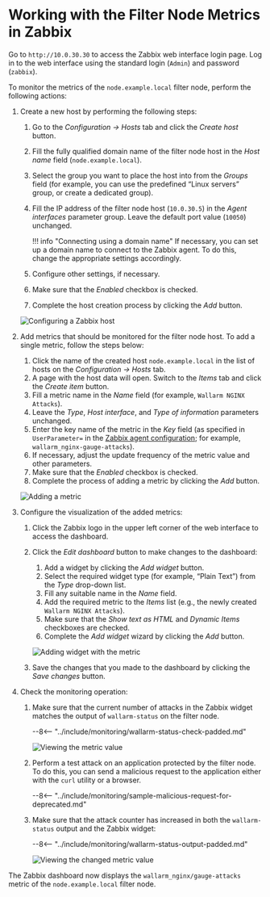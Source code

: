 [img-zabbix-hosts]:           ../../images/monitoring/zabbix-hosts.png
[img-zabbix-items]:           ../../images/monitoring/zabbix-items.png
[img-zabbix-widget]:          ../../images/monitoring/zabbix-widget.png
[img-global-view-0]:          ../../images/monitoring/global-view-0-value.png
[img-global-view-16]:         ../../images/monitoring/global-view-16-value.png

[doc-zabbix-parameters]:      collectd-zabbix.md#4-add-custom-parameters-to-the-zabbix-agent-configuration-file-on-the-filter-node-host-to-get-the-metrics-you-need

#   Working with the Filter Node Metrics in Zabbix

Go to `http://10.0.30.30` to access the Zabbix web interface login page. Log in to the web interface using the standard login (`Admin`) and password (`zabbix`). 

To monitor the metrics of the `node.example.local` filter node, perform the following actions:

1.  Create a new host by performing the following steps:
    1.  Go to the *Configuration → Hosts* tab and click the *Create host* button.
    2.  Fill the fully qualified domain name of the filter node host in the *Host name* field (`node.example.local`).
    3.  Select the group you want to place the host into from the *Groups* field (for example, you can use the predefined “Linux servers” group, or create a dedicated group).
    4.  Fill the IP address of the filter node host (`10.0.30.5`) in the *Agent interfaces* parameter group. Leave the default port value (`10050`) unchanged.
      
        
        !!! info "Connecting using a domain name"
            If necessary, you can set up a domain name to connect to the Zabbix agent. To do this, change the appropriate settings accordingly.
        
      
    5.  Configure other settings, if necessary.
    6.  Make sure that the *Enabled* checkbox is checked.
    7.  Complete the host creation process by clicking the *Add* button.
    
    ![Configuring a Zabbix host][img-zabbix-hosts]
   
2.  Add metrics that should be monitored for the filter node host. To add a single metric, follow the steps below:
    1.  Click the name of the created host `node.example.local` in the list of hosts on the *Configuration → Hosts* tab.
    2.  A page with the host data will open. Switch to the *Items* tab and click the *Create item* button. 
    3.  Fill a metric name in the *Name* field (for example, `Wallarm NGINX Attacks`).
    4.  Leave the *Type*, *Host interface*, and *Type of information* parameters unchanged.
    5.  Enter the key name of the metric in the *Key* field (as specified in `UserParameter=` in the [Zabbix agent configuration][doc-zabbix-parameters]; for example, `wallarm_nginx-gauge-attacks`).
    6.  If necessary, adjust the update frequency of the metric value and other parameters.
    7.  Make sure that the *Enabled* checkbox is checked.
    8.  Complete the process of adding a metric by clicking the *Add* button.
    
    ![Adding a metric][img-zabbix-items]

3.  Configure the visualization of the added metrics:
    1.  Click the Zabbix logo in the upper left corner of the web interface to access the dashboard. 
    2.  Click the *Edit dashboard* button to make changes to the dashboard:
        1.  Add a widget by clicking the *Add widget* button.
        2.  Select the required widget type (for example, “Plain Text”) from the *Type* drop-down list.
        3.  Fill any suitable name in the *Name* field.
        4.  Add the required metric to the *Items* list (e.g., the newly created `Wallarm NGINX Attacks`).
        5. Make sure that the *Show text as HTML* and *Dynamic Items* checkboxes are checked.
        6. Complete the *Add widget* wizard by clicking the *Add* button.
        
        ![Adding widget with the metric][img-zabbix-widget]
      
    3.  Save the changes that you made to the dashboard by clicking the *Save changes* button.

4.  Check the monitoring operation: 
    1.  Make sure that the current number of attacks in the Zabbix widget matches the output of `wallarm-status` on the filter node.
    
        --8<-- "../include/monitoring/wallarm-status-check-padded.md"

        ![Viewing the metric value][img-global-view-0]

    2.  Perform a test attack on an application protected by the filter node. To do this, you can send a malicious request to the application either with the `curl` utility or a browser.
        
        --8<-- "../include/monitoring/sample-malicious-request-for-deprecated.md"
        
    3.  Make sure that the attack counter has increased in both the `wallarm-status` output and the Zabbix widget:
    
        --8<-- "../include/monitoring/wallarm-status-output-padded.md"

        ![Viewing the changed metric value][img-global-view-16]

The Zabbix dashboard now displays the `wallarm_nginx/gauge-attacks` metric of the `node.example.local` filter node. 

